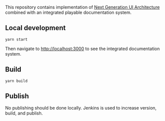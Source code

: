 This repository contains implementation of [Next Generation UI Architecture](https://docs.google.com/document/d/1oe_cHcDyYhwjJ6QZqyOIlpUWGgYyeCIBfUOdElg2rBg/edit#heading=h.41cp29fl3vvn) combined with an integrated playable documentation system.

## Local development

`yarn start`

Then navigate to [http://localhost:3000](http://localhost:3000) to see the integrated documentation system.

## Build

`yarn build`

## Publish

No publishing should be done locally. Jenkins is used to increase version, build, and publish.
